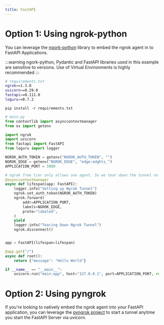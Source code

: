 ```yaml
---
title: FastAPI
---
```


# Option 1: Using ngrok-python

You can leverage the [ngork-python](https://github.com/ngrok/ngrok-python) library to embed the ngrok agent in to FastAPI Applications. 

:::warning
  ngork-python, Pydantic and FastAPI libraries used in this example are sensitive to versions.  Use of Virtual Environments is highly recommended 
:::

```sh
# requirements.txt
ngrok==1.3.0
uvicorn==0.29.0
fastapi==0.111.0
loguru==0.7.2
```

```
pip install -r requirements.txt
```

```python
# main.py
from contextlib import asynccontextmanager
from os import getenv

import ngrok
import uvicorn
from fastapi import FastAPI
from loguru import logger

NGROK_AUTH_TOKEN = getenv("NGROK_AUTH_TOKEN", "")
NGROK_EDGE = getenv("NGROK_EDGE", "edge:edghts_")
APPLICATION_PORT = 5000

# ngrok free tier only allows one agent. So we tear down the tunnel on application termination
@asynccontextmanager
async def lifespan(app: FastAPI):
    logger.info("Setting up Ngrok Tunnel")
    ngrok.set_auth_token(NGROK_AUTH_TOKEN)
    ngrok.forward(
        addr=APPLICATION_PORT,
        labels=NGROK_EDGE,
        proto="labeled",
    )
    yield
    logger.info("Tearing Down Ngrok Tunnel")
    ngrok.disconnect()


app = FastAPI(lifespan=lifespan)

@app.get("/")
async def root():
    return {"message": "Hello World"}

if __name__ == "__main__":
    uvicorn.run("main:app", host="127.0.0.1", port=APPLICATION_PORT, reload=True)
```

# Option 2: Using pyngrok

If you're looking to natively embed the ngrok agent into your FastAPI application, you can leverage the [pyngrok project](https://pyngrok.readthedocs.io/en/latest/integrations.html#fastapi) to start a tunnel anytime you start the FastAPI Server via uvicorn.
